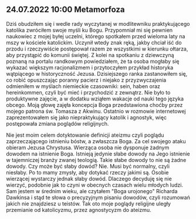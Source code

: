 ## 24.07.2022 10:00 Metamorfoza

Dziś obudziłem się i wedle rady wyczytanej w modlitewniku praktykującego katolika zwróciłem swoje myśli ku Bogu. Przypomniał mi się pewnien naukowiec z mojej byłej
uczelni, którego spotkałem przed wieloma laty na mszy w kościele katolickim. Uczynił wtedy znak ręką, jakby chciał iść do przodu i rzeczywiście postępował razem
ze wszystkimi w kierunku ołtarza, aby przystąpić do komunii świętej. Z kolei na spotkaniu z dziewczyną poznaną na portalu randkowym powiedziałem, że ta osoba mogłaby się
wykazać większym racjonalizmem i przytoczyłem przykład historyka wątpiącego w historyczność Jezusa. Dzisiejszego ranka zastanowiłem się, co robić opuszczając poranny pacierz
i niejako z przyzwyczajenia odmieniłem w myślach niemieckie czasowniki: sein, haben oraz hereinkommen, czyli być mieć i przychodzić z zewnątrz. Nie było to produktywne
zajęcie, a w dodatku wziąłem wakacje od nauki tego języka obcego. Moją głowę zajęła koncepcja Boga przedstawiona choćby przez mojego patrona św. Tomasza z Akwinu. Ostatnio
w rozmowie internetowej zaprezentowałem się jako niepraktykujący katolik i agnostyk, więc postępowała zmiana poglądów religijnych.

Nie jest moim celem dotyktowanie definicji ateizmu czyli poglądu zaprzeczającego istnieniu bóstw, a zwłaszcza Boga. Za cel swojego ataku obieram Jezusa Chrystusa.
Wierząca osoba nie dysponuje żadnym dowodem na istnienie Boga. Istnieją jedynie słabe dowody na Jego istnienie w tajemniczej branży zwanej teologią. Takie słabe dowody
to nie są żadne dowody. Czy może być słaby dowód? Nie. Musi być normalny, czyli niesłaby. Po to mamy zmysły, aby dotykać rzeczy jakimi są. Osobie wierzącej
wystarczy jednak słaby dowód. Dlaczego decyduję się nie wierzyć, podobnie jak to czyni w obecnych czasach wielu młodych ludzi. Sam jestem w średnim wieku, ale czytałem
"Boga urojonego" Richarda Dawkinsa i stąd te słowa o precyzyjnym pisaniu dowodów, czyli rozumowań jakich nie znajdziesz u teistów. Tak oto moje poglądy religijne uległy
przemianie od katolicyzmu, przez agnostycyzm do ateizmu.
